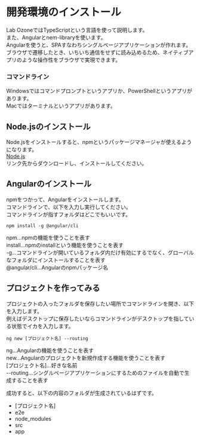 # 開発環境のインストール  
Lab OzoneではTypeScriptという言語を使って説明します。  
また、Angularとnem-libraryを使います。  
Angularを使うと、SPAすなわちシングルページアプリケーションが作れます。  
ブラウザで遷移したとき、いちいち通信をせずに読み込めるため、ネイティブアプリのような操作性をブラウザで実現できます。  
  
### コマンドライン  
Windowsではコマンドプロンプトというアプリか、PowerShellというアプリがあります。  
Macではターミナルというアプリがあります。  
  
## Node.jsのインストール  
Node.jsをインストールすると、npmというパッケージマネージャが使えるようになります。  
[Node.js](https://nodejs.org/ja/)  
リンク先からダウンロードし、インストールしてください。  
  
## Angularのインストール  
npmをつかって、Angularをインストールします。  
コマンドラインで、以下を入力し実行してください。  
コマンドラインが指すフォルダはどこでもいいです。  
```
npm install -g @angular/cli
```
  
npm…npmの機能を使うことを表す  
install…npmのinstallという機能を使うことを表す  
-g…コマンドラインが開いているフォルダ内だけ有効にするでなく、グローバルなフォルダにインストールすることを表す  
@angular/cli…Angularのnpmパッケージ名  
  
## プロジェクトを作ってみる  
プロジェクトの入ったフォルダを保存したい場所でコマンドラインを開き、以下を入力します。  
例えばデスクトップに保存したいならコマンドラインがデスクトップを指している状態でイカを入力します。  
  
```
ng new [プロジェクト名] --routing
```
ng…Angularの機能を使うことを表す  
new…Angularのプロジェクトを新規作成する機能を使うことを表す  
[プロジェクト名]…好きな名前  
--routing…シングルページアプリケーションにするためのファイルを自動で生成することを表す  
  

成功すると、以下の内容のフォルダが生成されているはずです。
- [プロジェクト名]
 - e2e
 - node_modules
 - src
  - app

